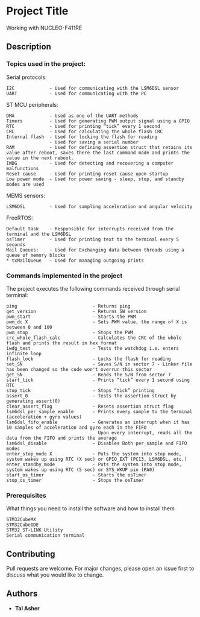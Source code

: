 # Project Title
Working with NUCLEO-F411RE

## Description
### Topics used in the project:
Serial protocols:
```
I2C             - Used for communicating with the LSM6DSL sensor
UART            - Used for communicating with the PC
```
ST MCU peripherals:
```
DMA             - Used as one of the UART methods
Timers          - Used for generating PWM output signal using a GPIO
RTC             - Used for printing “tick” every 1 second
CRC             - Used for calculating the whole flash CRC
Internal flash	- Used for locking the flash for reading
				- Used for saving a serial number
RAM				- Used for defining assertion struct that retains its value after reboot, saves there the last command made and prints the value in the next reboot.
IWDG        	- Used for detecting and recovering a computer malfunctions
Reset cause     - Used for printing reset cause upon startup
Low power mode  - Used for power saving - sleep, stop, and standby modes are used
```
MEMS sensors:
```
LSM6DSL			- Used for sampling acceleration and angular velocity
```

FreeRTOS:
```
Default task	- Responsible for interrupts received from the terminal and the LSM6DSL
osTimer			- Used for printing text to the terminal every 5 seconds
Mail Queues:	- Used for Exchanging data between threads using a queue of memory blocks
* txMailQueue	- Used for managing outgoing prints
```

### Commands implemented in the project
The project executes the following commands received through serial terminal:
```
ping                            - Returns ping
get_version                     - Returns SW version
pwm_start                       - Starts the PWM
pwm_dc X	                    - Sets PWM value, the range of X is between 0 and 100
pwm_stop                        - Stops the PWM
crc_whole_flash_calc            - Calculates the CRC of the whole flash and prints the result in hex format
iwdg_test                       - Tests the watchdog i.e. enters infinite loop
flash_lock                      - Locks the flash for reading
set_SN                          - Saves S/N in sector 7 - Linker file has been changed so the code won't overrun this sector
get_SN                          - Reads the S/N from sector 7
start_tick                      - Prints “tick” every 1 second using RTC
stop_tick                       - Stops “tick” printing
assert_0                        - Tests the assertion struct by generating assert(0)
clear_assert_flag               - Resets assertion struct flag
lsm6dsl_per_sample_enable       - Prints every sample to the terminal (acceleration + gyro values)
lsm6dsl_fifo_enable             - Generates an interrupt when it has 10 samples of acceleration and gyro each in the FIFO
								  Upon every interrupt, reads all the data from the FIFO and prints the average
lsm6dsl_disable                 - Disables Both per_sample and FIFO modes
enter_stop_mode X               - Puts the system into stop mode, system wakes up using RTC (X sec) or GPIO_EXT (PC13, LSM6DSL, etc.)
enter_standby_mode              - Puts the system into stop mode, system wakes up using RTC (5 sec) or SYS_WKUP pin (PA0)
start_os_timer					- Starts the osTimer
stop_os_timer					- Stops the osTimer
```

### Prerequisites
What things you need to install the software and how to install them
```
STM32CubeMX
STM32CubeIDE
STM32 ST-LINK Utility
Serial communication terminal
```

## Contributing
Pull requests are welcome. For major changes, please open an issue first to discuss what you would like to change.

## Authors
* **Tal Asher**

